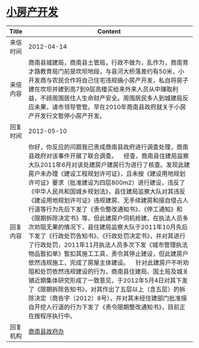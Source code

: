# <a href="http://www.shangluo.gov.cn/zmhd/ldxxxx.jsp?urltype=leadermail.LeaderMailContentUrl&wbtreeid=1112&leadermailid=1160">小房产开发</a>
| Title |                                                                                                                                                                                                                                                                           Content                                                                                                                                                                                                                                                                           |
|:-----:|-------------------------------------------------------------------------------------------------------------------------------------------------------------------------------------------------------------------------------------------------------------------------------------------------------------------------------------------------------------------------------------------------------------------------------------------------------------------------------------------------------------------------------------------------------------|
| 来信时间  | 2012-04-14                                                                                                                                                                                                                                                                                                                                                                                                                                                                                                                                                  |
| 来信内容  | 商南县城建局，商南县土管局，行政不做为，乱作为，商南育才路教育局门前是坎坝地段，与县河大桥落差约有50米，小开发商与农民合作将自己住宅违规搞小房产开发，私自将房子建在坎坝并建到高7到9层高楼买给来外来人员从中赚取利益，不顾周围居住人生命财产安全。周围居民多人到城建局反应未果，请市领导管管。早在2010年商南县政府就关于小房产开发行文暂停小房产开发。                                                                                                                                                                                                                                                                                                                                                                             |
| 回复时间  | 2012-05-10                                                                                                                                                                                                                                                                                                                                                                                                                                                                                                                                                  |
| 回复内容  | 你好，你反应的问题我已责成商南县政府进行调查处理，商南县政府对该事件开展了联合调查。    经查，商南县住建局监察大队2011年6月对该处建房户建房行为进行了核查。发现此建房户未办理《建设工程规划许可证》，且未按《建设用地规划许可证》要求（批准建设为四层800m2）进行建设，违反了《中华人民共和国城乡规划法》，县住建局监察大队对其违反《建设用地规划许可证》违规建房、无手续建房和擅自侵占人行道等行为先后下发了《责令整改通知书》、《停工通知》和《限期拆除决定书》等，但此建房户伺机抢建，在执法人员多次劝阻无果的情况下，县住建局监察大队于2011年10月先后下发了《行政处罚告知书》、《行政处罚决定书》，并对其进行了行政处罚，2011年11月执法人员多次下发《城市管理执法物品暂扣单》暂扣其施工工具，责令其停止建设，但此建房户依然违规施工，完成了房屋主体建设。    针对此建房户不听劝阻和处罚依然违规建设的行为，商南县住建局、国土局及城关镇近期集体研究形成了一致意见，于2012年5月4日对其下发了《限期拆除告知书》，对其作出了五层以上（含五层）的拆除决定（商告字〔2012〕8号），并对其未经住建部门批准擅自开挖人行道的行为下发了《责令限期整改通知书》，目前正在按程序执行中。 |
| 回复机构  | <a href="../../categories/agencies/商南县政府办.md">商南县政府办</a>                                                                                                                                                                                                                                                                                                                                                                                                                                                                                                      |